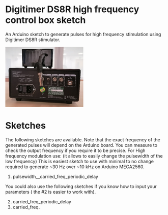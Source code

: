 # Digitimer DS8R high frequency control box sketch 
An Arduino sketch to generate pulses for high frequency stimulation using Digitimer DS8R stimulator.

<img src="ds8r-and-control-box.bmp" alt="A control box and DS8R">

# Sketches
The following sketches are available. Note that the exact frequency of the generated pulses will depend on the Arduino board. You can measure to check the output frequency if you require it to be precise. 
For High frequency modulation use: (it allows to easily change the pulsewidth of the low frequency) This is easiest sketch to use with minimal to no change required to generate ~30 Hz over ~10 kHz on Arduino MEGA2560.  
1. pulsewidth__carried_freq_periodic_delay

You could also use the following sketches if you know how to input your parameters ( the #2 is easier to work with). 

2. carried_freq_periodic_delay
3. carried_freq.


